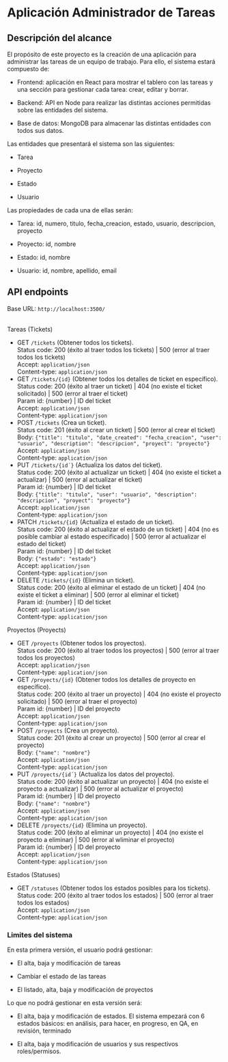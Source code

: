 
# Aplicación Administrador de Tareas

## Descripción del alcance

El propósito de este proyecto es la creación de una aplicación para administrar las tareas de un equipo de trabajo. 
Para ello, el sistema estará compuesto de:

-   Frontend: aplicación en React para mostrar el tablero con las tareas y una sección para gestionar cada tarea: crear, editar y borrar.
    
-   Backend: API en Node para realizar las distintas acciones permitidas sobre las entidades del sistema.
    
-   Base de datos: MongoDB para almacenar las distintas entidades con todos sus datos.

Las entidades que presentará el sistema son las siguientes:

-   Tarea
    
-   Proyecto
    
-   Estado
    
-   Usuario
    
Las propiedades de cada una de ellas serán:

-   Tarea: id, numero, titulo, fecha_creacion, estado, usuario, descripcion, proyecto
    
-   Proyecto: id, nombre
    
-   Estado: id, nombre
    
-   Usuario: id, nombre, apellido, email

## API endpoints

Base URL: `http://localhost:3500/` <br /><br />

Tareas (Tickets) <br />
- GET `/tickets` (Obtener todos los tickets).<br />
Status code: 200 (éxito al traer todos los tickets) | 500 (error al traer todos los tickets) <br />
Accept: `application/json` <br />
Content-type: `application/json`
- GET `/tickets/{id}` (Obtener todos los detalles de ticket en específico).<br />
Status code: 200 (éxito al traer un ticket) | 404 (no existe el ticket solicitado) | 500 (error al traer el ticket) <br />
Param id: {number} | ID del ticket <br />
Accept: `application/json` <br />
Content-type: `application/json`
- POST `/tickets` (Crea un ticket).<br />
Status code: 201 (éxito al crear un ticket) | 500 (error al crear el ticket) <br />
Body: `{"title": "titulo", "date_created": "fecha_creacion", "user": "usuario", "description": "descripcion", "proyect": "proyecto"}` <br />
Accept: `application/json` <br />
Content-type: `application/json`
- PUT `/tickets/{id´}` (Actualiza los datos del ticket).<br />
Status code: 200 (éxito al actualizar un ticket) | 404 (no existe el ticket a actualizar) | 500 (error al actualizar el ticket) <br />
Param id: {number} | ID del ticket <br />
Body: `{"title": "titulo", "user": "usuario", "description": "descripcion", "proyect": "proyecto"}` <br />
Accept: `application/json` <br />
Content-type: `application/json`
- PATCH `/tickets/{id}` (Actualiza el estado de un ticket).<br />
Status code: 200 (éxito al actualizar el estado de un ticket) | 404 (no es posible cambiar al estado especificado) | 500 (error al actualizar el estado del ticket) <br />
Param id: {number} | ID del ticket <br />
Body: `{"estado": "estado"}` <br />
Accept: `application/json` <br />
Content-type: `application/json`
- DELETE `/tickets/{id}` (Elimina un ticket).<br />
Status code: 200 (éxito al eliminar el estado de un ticket) | 404 (no existe el ticket a eliminar) | 500 (error al eliminar el ticket) <br />
Param id: {number} | ID del ticket <br />
Accept: `application/json` <br />
Content-type: `application/json`

Proyectos (Proyects) <br />
- GET `/proyects` (Obtener todos los proyectos).<br />
Status code: 200 (éxito al traer todos los proyectos) | 500 (error al traer todos los proyectos) <br />
Accept: `application/json` <br />
Content-type: `application/json`
- GET `/proyects/{id}` (Obtener todos los detalles de proyecto en específico).<br />
Status code: 200 (éxito al traer un proyecto) | 404 (no existe el proyecto solicitado) | 500 (error al traer el proyecto) <br />
Param id: {number} | ID del proyecto <br />
Accept: `application/json` <br />
Content-type: `application/json`
- POST `/proyects` (Crea un proyecto).<br />
Status code: 201 (éxito al crear un proyecto) | 500 (error al crear el proyecto) <br />
Body: `{"name": "nombre"}` <br />
Accept: `application/json` <br />
Content-type: `application/json`
- PUT `/proyects/{id´}` (Actualiza los datos del proyecto).<br />
Status code: 200 (éxito al actualizar un proyecto) | 404 (no existe el proyecto a actualizar) | 500 (error al actualizar el proyecto) <br />
Param id: {number} | ID del proyecto <br />
Body: `{"name": "nombre"}` <br />
Accept: `application/json` <br />
Content-type: `application/json`
- DELETE `/proyects/{id}` (Elimina un proyecto).<br />
Status code: 200 (éxito al eliminar un proyecto) | 404 (no existe el proyecto a eliminar) | 500 (error al wliminar el proyecto) <br />
Param id: {number} | ID del proyecto <br />
Accept: `application/json` <br />
Content-type: `application/json`

Estados (Statuses) <br />
- GET `/statuses` (Obtener todos los estados posibles para los tickets).<br />
Status code: 200 (éxito al traer todos los estados) | 500 (error al traer todos los estados) <br />
Accept: `application/json` <br />
Content-type: `application/json`

### Limites del sistema

  En esta primera versión, el usuario podrá gestionar:

-   El alta, baja y modificación de tareas
    
-   Cambiar el estado de las tareas
    
-   El listado, alta, baja y modificación de proyectos
    

Lo que no podrá gestionar en esta versión será:

-   El alta, baja y modificación de estados. El sistema empezará con 6 estados básicos: en análisis, para hacer, en progreso, en QA, en revisión, terminado
    
-   El alta, baja y modificación de usuarios y sus respectivos roles/permisos.
    
